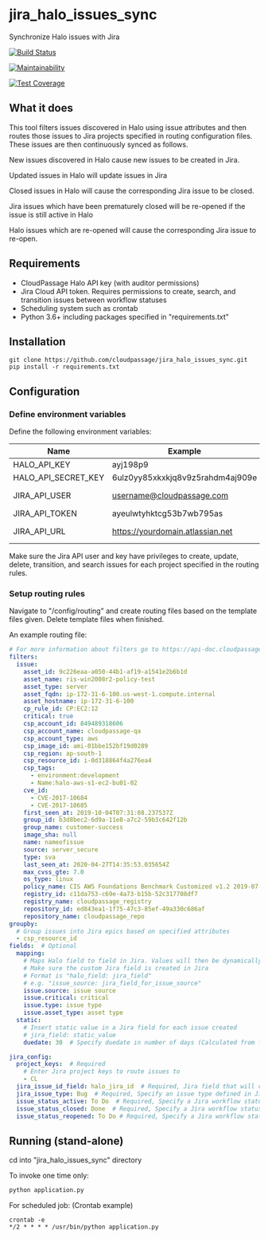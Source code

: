 # jira_halo_issues_sync

Synchronize Halo issues with Jira

[![Build Status](https://travis-ci.com/cloudpassage/jira_halo_issues_sync.svg?branch=master)](https://travis-ci.com/cloudpassage/jira_halo_issues_sync)

[![Maintainability](https://api.codeclimate.com/v1/badges/96396b330e4b5b954563/maintainability)](https://codeclimate.com/github/cloudpassage/jira_halo_issues_sync/maintainability)

[![Test Coverage](https://api.codeclimate.com/v1/badges/96396b330e4b5b954563/test_coverage)](https://codeclimate.com/github/cloudpassage/jira_halo_issues_sync/test_coverage)

## What it does

This tool filters issues discovered in Halo using issue attributes and then routes those issues to Jira projects
specified in routing configuration files. These issues are then continuously synced as follows.

New issues discovered in Halo cause new issues to be created in Jira.

Updated issues in Halo will update issues in Jira

Closed issues in Halo will cause the corresponding Jira issue to be closed.

Jira issues which have been prematurely closed will be re-opened if the issue is still active in Halo
 
Halo issues which are re-opened will cause the corresponding Jira
issue to re-open.

## Requirements

* CloudPassage Halo API key (with auditor permissions)
* Jira Cloud API token. Requires permissions to create, search, and transition issues between workflow
statuses
* Scheduling system such as crontab
* Python 3.6+ including packages specified in "requirements.txt"

## Installation

```
git clone https://github.com/cloudpassage/jira_halo_issues_sync.git
pip install -r requirements.txt
```

## Configuration

### Define environment variables
Define the following environment variables:

| Name                | Example                          | Explanation     |
|---------------------|----------------------------------|-----------------|
| HALO_API_KEY        | ayj198p9                         |                 |
| HALO_API_SECRET_KEY | 6ulz0yy85xkxkjq8v9z5rahdm4aj909e |                 |
| JIRA_API_USER       | username@cloudpassage.com        | Jira username   |
| JIRA_API_TOKEN      | ayeulwtyhktcg53b7wb795as         |                 |
| JIRA_API_URL        | https://yourdomain.atlassian.net | Jira domain URL |

Make sure the Jira API user and key have privileges to create, update, delete, transition, and search issues
for each project specified in the routing rules.

### Setup routing rules

Navigate to "/config/routing" and create routing files based on the template files given.
Delete template files when finished.

An example routing file:

```yaml
# For more information about filters go to https://api-doc.cloudpassage.com/help#issues-filtering-issues
filters:
  issue:
    asset_id: 9c226eaa-a050-44b1-af19-a1541e2b6b1d
    asset_name: ris-win2008r2-policy-test
    asset_type: server
    asset_fqdn: ip-172-31-6-100.us-west-1.compute.internal
    asset_hostname: ip-172-31-6-100
    cp_rule_id: CP:EC2:12
    critical: true
    csp_account_id: 849489318606
    csp_account_name: cloudpassage-qa
    csp_account_type: aws
    csp_image_id: ami-01bbe152bf19d0289
    csp_region: ap-south-1
    csp_resource_id: i-0d318864f4a276ea4
    csp_tags:
      - environment:development
      - Name:halo-aws-s1-ec2-bu01-02
    cve_id:
      - CVE-2017-10684
      - CVE-2017-10685
    first_seen_at: 2019-10-04T07:31:08.237537Z
    group_id: b3d8bec2-6d9a-11e8-a7c2-59b3c642f12b
    group_name: customer-success
    image_sha: null
    name: nameofissue
    source: server_secure
    type: sva
    last_seen_at: 2020-04-27T14:35:53.035654Z
    max_cvss_gte: 7.0
    os_type: linux
    policy_name: CIS AWS Foundations Benchmark Customized v1.2 2019-07-11
    registry_id: c11da753-c69e-4a73-b15b-52c317708df7
    registry_name: cloudpassage_registry
    repository_id: ed843ea1-1f75-47c3-85ef-49a330c686af
    repository_name: cloudpassage_repo
groupby:
  # Group issues into Jira epics based on specified attributes
  - csp_resource_id
fields:  # Optional
  mapping:
    # Maps Halo field to field in Jira. Values will then be dynamically populated for each issue.
    # Make sure the custom Jira field is created in Jira
    # Format is "halo_field: jira_field"
    # e.g. "issue_source: jira_field_for_issue_source"
    issue.source: issue source
    issue.critical: critical
    issue.type: issue type
    issue.asset_type: asset type
  static:
    # Insert static value in a Jira field for each issue created
    # jira_field: static_value
    duedate: 30  # Specify duedate in number of days (Calculated from first_seen_at)

jira_config:
  project_keys:  # Required
    # Enter Jira project keys to route issues to
    - CL
  jira_issue_id_field: halo_jira_id  # Required, Jira field that will contain the unique Halo Issue ID
  jira_issue_type: Bug  # Required, Specify an issue type defined in Jira
  issue_status_active: To Do  # Required, Specify a Jira workflow status for active issues
  issue_status_closed: Done  # Required, Specify a Jira workflow status for closed issues
  issue_status_reopened: To Do # Required, Specify a Jira workflow status for reopened
```


## Running (stand-alone)

cd into "jira_halo_issues_sync" directory

To invoke one time only:
```python
python application.py
```

For scheduled job:
(Crontab example)

```
crontab -e
*/2 * * * * /usr/bin/python application.py
```

<!---
#CPTAGS:community-supported integration automation
#TBICON:images/python_icon.png
-->
